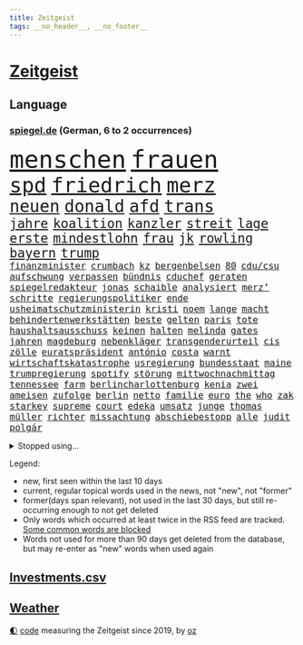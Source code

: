 ```yaml
---
title: Zeitgeist
tags: __no_header__, __no_footer__
---
```


# [Zeitgeist](https://oliz.io/zeitgeist/)

## Language

<h3><a href="https://www.spiegel.de" target="_blank">spiegel.de</a> (German, 6 to 2 occurrences)</h3>
<p style="font-family:monospace">
<span style="font-size:32pt"><a href="news_links.html#menschen" class="current">menschen</a></span>
<span style="font-size:32pt"><a href="news_links.html#frauen" class="current">frauen</a></span>
<br>
<span style="font-size:27pt"><a href="news_links.html#spd" class="current">spd</a></span>
<span style="font-size:27pt"><a href="news_links.html#friedrich" class="current">friedrich</a></span>
<span style="font-size:27pt"><a href="news_links.html#merz" class="current">merz</a></span>
<br>
<span style="font-size:22pt"><a href="news_links.html#neuen" class="current">neuen</a></span>
<span style="font-size:22pt"><a href="news_links.html#donald" class="current">donald</a></span>
<span style="font-size:22pt"><a href="news_links.html#afd" class="current">afd</a></span>
<span style="font-size:22pt"><a href="news_links.html#trans" class="current">trans</a></span>
<br>
<span style="font-size:17pt"><a href="news_links.html#jahre" class="current">jahre</a></span>
<span style="font-size:17pt"><a href="news_links.html#koalition" class="current">koalition</a></span>
<span style="font-size:17pt"><a href="news_links.html#kanzler" class="current">kanzler</a></span>
<span style="font-size:17pt"><a href="news_links.html#streit" class="current">streit</a></span>
<span style="font-size:17pt"><a href="news_links.html#lage" class="current">lage</a></span>
<span style="font-size:17pt"><a href="news_links.html#erste" class="current">erste</a></span>
<span style="font-size:17pt"><a href="news_links.html#mindestlohn" class="current">mindestlohn</a></span>
<span style="font-size:17pt"><a href="news_links.html#frau" class="current">frau</a></span>
<span style="font-size:17pt"><a href="news_links.html#jk" class="new">jk</a></span>
<span style="font-size:17pt"><a href="news_links.html#rowling" class="new">rowling</a></span>
<span style="font-size:17pt"><a href="news_links.html#bayern" class="current">bayern</a></span>
<span style="font-size:17pt"><a href="news_links.html#trump" class="current">trump</a></span>
<br>
<span style="font-size:12pt"><a href="news_links.html#finanzminister" class="current">finanzminister</a></span>
<span style="font-size:12pt"><a href="news_links.html#crumbach" class="new">crumbach</a></span>
<span style="font-size:12pt"><a href="news_links.html#kz" class="current">kz</a></span>
<span style="font-size:12pt"><a href="news_links.html#bergenbelsen" class="new">bergenbelsen</a></span>
<span style="font-size:12pt"><a href="news_links.html#80" class="current">80</a></span>
<span style="font-size:12pt"><a href="news_links.html#cdu/csu" class="current">cdu/csu</a></span>
<span style="font-size:12pt"><a href="news_links.html#aufschwung" class="current">aufschwung</a></span>
<span style="font-size:12pt"><a href="news_links.html#verpassen" class="current">verpassen</a></span>
<span style="font-size:12pt"><a href="news_links.html#bündnis" class="current">bündnis</a></span>
<span style="font-size:12pt"><a href="news_links.html#cduchef" class="current">cduchef</a></span>
<span style="font-size:12pt"><a href="news_links.html#geraten" class="current">geraten</a></span>
<span style="font-size:12pt"><a href="news_links.html#spiegelredakteur" class="current">spiegelredakteur</a></span>
<span style="font-size:12pt"><a href="news_links.html#jonas" class="current">jonas</a></span>
<span style="font-size:12pt"><a href="news_links.html#schaible" class="current">schaible</a></span>
<span style="font-size:12pt"><a href="news_links.html#analysiert" class="current">analysiert</a></span>
<span style="font-size:12pt"><a href="news_links.html#merz’" class="current">merz’</a></span>
<span style="font-size:12pt"><a href="news_links.html#schritte" class="current">schritte</a></span>
<span style="font-size:12pt"><a href="news_links.html#regierungspolitiker" class="new">regierungspolitiker</a></span>
<span style="font-size:12pt"><a href="news_links.html#ende" class="current">ende</a></span>
<span style="font-size:12pt"><a href="news_links.html#usheimatschutzministerin" class="new">usheimatschutzministerin</a></span>
<span style="font-size:12pt"><a href="news_links.html#kristi" class="current">kristi</a></span>
<span style="font-size:12pt"><a href="news_links.html#noem" class="current">noem</a></span>
<span style="font-size:12pt"><a href="news_links.html#lange" class="current">lange</a></span>
<span style="font-size:12pt"><a href="news_links.html#macht" class="current">macht</a></span>
<span style="font-size:12pt"><a href="news_links.html#behindertenwerkstätten" class="new">behindertenwerkstätten</a></span>
<span style="font-size:12pt"><a href="news_links.html#beste" class="current">beste</a></span>
<span style="font-size:12pt"><a href="news_links.html#gelten" class="current">gelten</a></span>
<span style="font-size:12pt"><a href="news_links.html#paris" class="current">paris</a></span>
<span style="font-size:12pt"><a href="news_links.html#tote" class="current">tote</a></span>
<span style="font-size:12pt"><a href="news_links.html#haushaltsausschuss" class="new">haushaltsausschuss</a></span>
<span style="font-size:12pt"><a href="news_links.html#keinen" class="current">keinen</a></span>
<span style="font-size:12pt"><a href="news_links.html#halten" class="current">halten</a></span>
<span style="font-size:12pt"><a href="news_links.html#melinda" class="current">melinda</a></span>
<span style="font-size:12pt"><a href="news_links.html#gates" class="current">gates</a></span>
<span style="font-size:12pt"><a href="news_links.html#jahren" class="current">jahren</a></span>
<span style="font-size:12pt"><a href="news_links.html#magdeburg" class="current">magdeburg</a></span>
<span style="font-size:12pt"><a href="news_links.html#nebenkläger" class="new">nebenkläger</a></span>
<span style="font-size:12pt"><a href="news_links.html#transgenderurteil" class="new">transgenderurteil</a></span>
<span style="font-size:12pt"><a href="news_links.html#cis" class="new">cis</a></span>
<span style="font-size:12pt"><a href="news_links.html#zölle" class="current">zölle</a></span>
<span style="font-size:12pt"><a href="news_links.html#euratspräsident" class="new">euratspräsident</a></span>
<span style="font-size:12pt"><a href="news_links.html#antónio" class="current">antónio</a></span>
<span style="font-size:12pt"><a href="news_links.html#costa" class="current">costa</a></span>
<span style="font-size:12pt"><a href="news_links.html#warnt" class="current">warnt</a></span>
<span style="font-size:12pt"><a href="news_links.html#wirtschaftskatastrophe" class="new">wirtschaftskatastrophe</a></span>
<span style="font-size:12pt"><a href="news_links.html#usregierung" class="current">usregierung</a></span>
<span style="font-size:12pt"><a href="news_links.html#bundesstaat" class="current">bundesstaat</a></span>
<span style="font-size:12pt"><a href="news_links.html#maine" class="current">maine</a></span>
<span style="font-size:12pt"><a href="news_links.html#trumpregierung" class="current">trumpregierung</a></span>
<span style="font-size:12pt"><a href="news_links.html#spotify" class="current">spotify</a></span>
<span style="font-size:12pt"><a href="news_links.html#störung" class="current">störung</a></span>
<span style="font-size:12pt"><a href="news_links.html#mittwochnachmittag" class="new">mittwochnachmittag</a></span>
<span style="font-size:12pt"><a href="news_links.html#tennessee" class="current">tennessee</a></span>
<span style="font-size:12pt"><a href="news_links.html#farm" class="new">farm</a></span>
<span style="font-size:12pt"><a href="news_links.html#berlincharlottenburg" class="new">berlincharlottenburg</a></span>
<span style="font-size:12pt"><a href="news_links.html#kenia" class="current">kenia</a></span>
<span style="font-size:12pt"><a href="news_links.html#zwei" class="current">zwei</a></span>
<span style="font-size:12pt"><a href="news_links.html#ameisen" class="new">ameisen</a></span>
<span style="font-size:12pt"><a href="news_links.html#zufolge" class="current">zufolge</a></span>
<span style="font-size:12pt"><a href="news_links.html#berlin" class="current">berlin</a></span>
<span style="font-size:12pt"><a href="news_links.html#netto" class="current">netto</a></span>
<span style="font-size:12pt"><a href="news_links.html#familie" class="current">familie</a></span>
<span style="font-size:12pt"><a href="news_links.html#euro" class="current">euro</a></span>
<span style="font-size:12pt"><a href="news_links.html#the" class="current">the</a></span>
<span style="font-size:12pt"><a href="news_links.html#who" class="current">who</a></span>
<span style="font-size:12pt"><a href="news_links.html#zak" class="new">zak</a></span>
<span style="font-size:12pt"><a href="news_links.html#starkey" class="new">starkey</a></span>
<span style="font-size:12pt"><a href="news_links.html#supreme" class="current">supreme</a></span>
<span style="font-size:12pt"><a href="news_links.html#court" class="current">court</a></span>
<span style="font-size:12pt"><a href="news_links.html#edeka" class="current">edeka</a></span>
<span style="font-size:12pt"><a href="news_links.html#umsatz" class="current">umsatz</a></span>
<span style="font-size:12pt"><a href="news_links.html#junge" class="current">junge</a></span>
<span style="font-size:12pt"><a href="news_links.html#thomas" class="current">thomas</a></span>
<span style="font-size:12pt"><a href="news_links.html#müller" class="current">müller</a></span>
<span style="font-size:12pt"><a href="news_links.html#richter" class="current">richter</a></span>
<span style="font-size:12pt"><a href="news_links.html#missachtung" class="new">missachtung</a></span>
<span style="font-size:12pt"><a href="news_links.html#abschiebestopp" class="new">abschiebestopp</a></span>
<span style="font-size:12pt"><a href="news_links.html#alle" class="current">alle</a></span>
<span style="font-size:12pt"><a href="news_links.html#judit" class="new">judit</a></span>
<span style="font-size:12pt"><a href="news_links.html#polgár" class="new">polgár</a></span>
</p>
<details>
<summary>Stopped using...</summary>
<p class="former" style="font-size:12pt">
2020(1638) arbeitsplatz(1637) zeugen(1637) 35(1636) angela(1636) bochum(1636) gemeinden(1636) merkel(1636) getan(1635) schlechten(1635) umstrittenen(1635) verpflichtet(1635) funktionieren(1633) halle(1633) manchester(1633) wettbewerb(1633) bekanntesten(1632) beteiligten(1632) daher(1632) durchsucht(1632) erinnerungen(1632) kämpfte(1632) verbietet(1632) abstimmen(1631) fielen(1631) gelassen(1631) größer(1631) hotel(1631) jugendlichen(1631) militärs(1631) signal(1631) eingestellt(1630) mengen(1630) nummer(1630) strengere(1630) unbekannten(1630) 31(1629) gefährliche(1629) lauterbach(1629) nahmen(1629) sanktionen(1629) explosion(1628) hinterher(1628) hoher(1628) niederlande(1628) united(1628) überwinden(1628) coach(1627) angekommen(1626) athleten(1626) irak(1626) kanzleramt(1626) schoss(1626) schwierigkeiten(1626) sturm(1626) taylor(1626) viertel(1626) wohnhaus(1626) stolz(1625) bsc(1624) hertha(1624) rassistischen(1624) tokio(1624) ausfallen(1623) endgültig(1623) frachter(1623) langfristig(1623) woher(1623) klimapolitik(1622) brite(1621) mittlerweile(1621) 2030(1619) brutal(1619) porsche(1619) genauso(1618) begann(1617) hotels(1617) nerven(1617) weckt(1616) überholt(1616) einschränkungen(1615) gekauft(1615) polnische(1614) verantwortung(1614) änderungen(1614) achten(1613) halb(1613) haushalte(1613) holocaust(1613) steffen(1611) orten(1608) vorgelegt(1608) syrer(1607) wem(1605) vorwürfen(1604) ausgesetzt(1603) holte(1603) bremsen(1602) besteht(1597) beweise(1597) gehabt(1589) teuren(1579) aktionen(1567) schiffe(1555) gebeten(1456) rumänien(1451) werte(1440) finanziert(1437) lediglich(1419) gestanden(1409) novak(1373) befürwortet(1327) 700(1321) nachspielzeit(1316) realität(1308) gemeinschaft(1300) älteste(1269) schülerin(1239) gestört(1232) rande(1232) tradition(1220) zufall(1209) geheimdienst(1198) gefechte(1182) beschäftigen(1176) schwieriger(1172) zusammenhalt(1172) geschenk(1160) terror(1127) kriegsverbrechen(1111) brandenburger(1108) fox(1088) anschuldigungen(1068) regieren(1065) hitze(1046) ausbauen(1031) jimmy(1016) angehörigen(1013) neustart(1013) fahrgäste(1012) newsletter(1010) schwimmen(1007) entfernen(1000) geste(1000) verstoßen(997) landwirtschaft(987) gehirn(975) peru(957) ganzes(956) 05(954) nackt(945) antarktis(941) erzielte(932) pakete(897) außenpolitik(881) ig(866) metall(866) staates(859) 4(855) djokovic(845) gesagt(838) liebt(794) wasserstoff(794) startups(786) schweres(783) uefa(777) karin(773) tragischen(754) fließen(744) asylpolitik(736) bier(736) durchgesetzt(706) samuel(703) rad(696) unterbrochen(688) ereignis(687) arabischen(686) psychische(676) spektakulären(676) partien(673) mahnen(672) swift(665) herkunft(659) drückt(642) stellvertretende(641) stellenabbau(635) vertrauter(633) pass(630) queere(630) erderwärmung(628) schmidt(625) nördlich(617) froh(608) wmtitel(608) parlamentswahl(596) kandidiert(592) dauerte(588) alaska(586) ärgert(583) schwachen(579) jubeln(575) miliz(568) erwachsenen(563) schwester(560) aserbaidschan(559) verspottet(559) gearbeitet(547) medizinische(542) lahmgelegt(541) zusammengestoßen(540) unternehmens(536) ausfälle(532) 22jährige(531) nächte(530) terrororganisation(525) wilde(524) propalästinensische(517) kilo(514) adam(503) beschuldigte(502) bettina(502) geiselnahme(496) psychologe(482) geheimnisse(481) golden(478) po(474) größe(467) gerungen(464) unwahrscheinlich(464) vergleichsweise(464) giftige(463) eilantrag(455) bezeichnete(448) linien(448) besonderes(445) anthony(444) ruiniert(443) aussteigen(442) firmenchef(441) sendet(437) pazifik(435) japaner(434) kindheit(430) dreharbeiten(425) 160(416) zurückziehen(414) manipulation(413) stützt(412) gefälschte(406) auslieferung(405) bronze(405) regimes(398) jenseits(396) mallorca(396) sechste(394) potter(393) angewiesen(391) usmedien(390) rheinmetall(389) handlungen(388) rihanna(387) verdachts(385) kitas(384) höchstwert(382) hessischen(380) jacht(379) schnellste(379) klettert(378) internen(377) dürfe(372) marihuana(372) geschoben(370) vorschriften(365) einblick(364) menschenrechtler(364) fangen(361) auswärtigen(360) gesammelt(353) ostküste(352) angebote(350) parteispitze(340) norwegische(339) engel(337) klug(337) verspielt(336) kontrollen(333) rechtsstreit(325) kugeln(320) leitete(319) lebenserwartung(317) begeisterung(314) gemessen(313) einzig(311) entwirft(308) mitstreiter(308) kanzlerschaft(307) weltkriegs(305) mächtig(302) allmählich(301) eras(301) geschehnissen(301) griechische(300) shitstorm(299) klimawandels(298) verwüstet(298) grand(297) verspätungen(297) einsteigen(296) gewaltsamen(296) beschweren(293) ereignisse(293) matthew(293) stationen(293) ausgebuht(292) neuestes(292) rassistischer(290) co₂ausstoß(286) franken(285) lügt(285) kopfhörer(284) einzelhandel(282) grüner(282) vorsichtig(278) wachsende(278) wahlkampfs(276) zulassung(276) enttäuschung(275) gekämpft(275) verstärken(274) autounfall(273) bitcoin(272) gemeinsames(271) reihen(271) beschert(269) popsängerin(269) immobilienkrise(268) usmilitär(268) verfehlt(267) ertrunken(266) lothar(266) englischer(265) oberfläche(264) homeoffice(263) lebe(261) legende(261) glaube(257) dämpfer(256) militärexperte(256) geschah(252) ausgeschieden(251) verkörpert(251) sondersitzung(250) anrichten(247) a1(246) routinen(246) dir(243) drohenden(243) lächerlich(243) coronavirus(241) sekte(241) tatwaffe(239) merz'(237) brauchte(236) schadstoffe(234) metropolen(231) sechsten(230) trübt(229) ludwig(228) japans(226) 27jährige(225) kalifornischen(225) impfgegner(224) charts(223) norwegischen(222) standard(221) tagesordnung(221) kanal(220) kuba(220) prangern(219) verbannt(218) ausgetauscht(217) gerammt(215) weitermachen(215) stichelt(213) gebiets(212) einzusetzen(211) bauarbeiten(210) schwedischen(210) gescheiterte(209) bezeichnen(207) paketen(207) umsätze(207) celle(206) ngos(205) versorgen(205) ausweitung(204) pakistanischen(204) baku(203) eingestuft(203) revision(203) rodrigo(203) beweis(202) spieltag(202) bewirbt(201) state(201) hugo(197) trudeau(197) abgeschlagen(196) krankenhäusern(196) podcasts(196) recherchen(196) wolfsburger(196) festgehalten(194) koalieren(194) anzahl(193) bastelt(192) dicht(192) gelangen(191) raumfahrtunternehmen(191) fassen(189) kansas(189) verdiente(188) härteren(187) braunschweig(186) eindämmen(186) freundlich(186) spö(186) aston(185) silke(185) unosicherheitsrat(185) einziehen(183) milde(182) infiziert(181) mächtigste(180) vermittelt(180) vögel(180) grundschulen(179) neymar(179) ursprung(179) finnische(177) springer(177) dreier(176) geladen(176) haustiere(176) warnzeichen(176) feierlich(175) alljährlich(174) sinkende(174) techno(174) brooklyn(173) eilt(173) guterres(172) reichten(172) stellungen(172) unogeneralsekretär(172) neuwagen(171) nadel(170) südlich(170) eva(169) sportdirektor(169) militärhilfen(167) tarifgespräche(167) brille(166) fünfprozenthürde(165) getrennt(164) hiobsbotschaft(164) klimaaktivistin(163) wurst(163) führungskräfte(161) pink(161) t(161) warriors(161) amtsantritt(160) heizen(160) klassenzimmer(160) tabellenspitze(160) techniker(160) wohnhäuser(160) bob(158) ukrainepolitik(158) untersuchten(158) volksbühne(158) beschuldigten(157) erkrankten(157) gedenkt(157) rekordhoch(157) verhinderten(157) panikattacken(156) schokolade(156) auszüge(155) elfjähriges(155) humanitärer(155) gemeinsamer(154) rekordniveau(154) vereint(154) nette(153) ausgegeben(149) demonstrativ(149) 72(148) 8(148) flutkatastrophe(147) fsv(147) fußballliga(147) kompakt(147) scheiden(147) tonnenweise(147) treibstoff(147) atomwaffen(146) erwachsen(146) islamischer(146) personalien(146) zünden(145) wärmepumpen(144) mexico(143) staatsverschuldung(143) unfällen(143) zusammenstoß(143) 37jährige(141) bewunderung(141) ginge(140) unterdrückung(140) cduabgeordneter(139) warnstreiks(139) bundesbank(138) ungebremst(138) beschädigen(137) entführte(137) komikerin(137) effizient(136) systematischen(136) nordsyrien(135) provokanten(135) brandanschlag(133) formuliert(133) pokémon(133) wehtun(133) zufriedenheit(133) ökonomische(133) grimes(132) heinrich(132) zurückgeholt(132) schwierigsten(131) angestellter(130) bosch(130) nets(130) potenziellen(130) ausbilden(129) kurioses(129) angemeldet(128) cornelia(128) belasten(127) geplündert(127) smog(127) abkehr(126) feministische(126) afdchefin(125) alfred(125) antritt(125) beton(125) ferne(125) atalanta(124) euregierungschefs(124) finanzieren(124) wiese(124) 57(123) heimatorte(123) jesus(123) arbeitsgericht(122) bangt(122) drohung(122) aserbaidschans(121) fahrplan(121) realistisch(121) royale(121) wirtschaftsweisen(121) niederlagen(120) suspendiert(120) vorgezogene(120) anonyme(119) elternhaus(119) tropfen(119) cousin(118) globe(118) vendée(118) durchbringen(117) französin(117) herunter(117) kühler(117) onlyfans(117) regie(117) amtseinführung(116) linkedin(116) verordnet(116) bildzeitung(114) heidelberger(114) liter(114) nordische(114) verwandeln(114) feuerwerk(113) marius(113) oscarverleihung(113) stuhl(113) veränderten(113) zurückhaltender(113) machthabern(112) abgewählt(111) besonderer(111) ältestes(111) mcconaughey(110) produkt(110) resilienz(110) wgzimmer(110) drogenkartelle(109) grüßen(109) lockern(109) schiffsunglück(109) tanz(109) vorläufig(109) ärmer(109) birgt(108) aufbruchstimmung(107) ballauf(107) produktiver(107) schenk(107) schmid(107) spielraum(107) würdig(107) sage(106) schacht(106) zurückgegeben(106) chefredakteurin(105) general(105) bali(104) cadillac(104) einhell(104) einstecken(104) makita(104) ryobi(104) worx(104) 2034(103) formtief(103) strich(103) weigern(103) argument(102) radikaler(102) anfänger(101) anführerin(101) insider(101) mitgliedschaft(101) fahrverbot(100) francesco(100) missglückte(100) lasse(99) marsalek(99) verbalen(99) wiederum(99) geiger(98) georgischen(98) kombination(98) sportchef(98) venezolanische(98) vinzenz(98) umsonst(97) weite(97) durchgang(96) ergreifen(94) geldanlage(94) zündet(94) aktive(93) bemannte(93) boni(93) ezb(92) fsb(92) ökostrom(92) nördlichen(91) stilllegen(91) vision(91) dieselautos(90) dyson(90) gegebenenfalls(90) großraum(90) pfarrer(90) varta(90) vergiftet(90) beeindruckender(89) ecken(89) emma(89) foltergefängnissen(89) kapitulation(89) minijobber(89) oppositionellen(89) cynthia(88) erivo(88) geschenken(88) op(88) anstellt(87) dringendem(87) freud(87) gründet(87) helferinnen(87) juventus(87) tauschen(87) abhängen(86) briefen(86) erdtrabant(85) kaninchen(85) mehrjährigen(85) chemiekonzern(84) isanführer(84) pelicots(84) bewertung(83) kompensieren(83) regelungen(83) tafeln(83) techbosse(83) verrücktesten(83) verzögert(83) bewaffneten(82) curry(82) panamakanals(82) zyklon(82) börsennotierung(81) eyes(81) ingolstadt(81) madrider(81) orbit(81) panama(81) privater(81) verteilte(81) zusammenschluss(81) baubranche(80) baustellen(80) limit(80) traditioneller(80) currywurst(79) enteignet(79) ernte(79) wahlversprechen(79) bewegte(78) familiengeschichte(78) frost(78) geborene(78) handygames(78) hintergründen(78) somalia(78) stoff(78) benennt(77) dopingtests(77) exwirecardvorstand(77) himmler(77) rücksicht(77) sschef(77) verwandelten(77) wonach(77) anfangen(76) ausgerottet(76) träge(76) turm(76) turnieren(76) vorbeigeflogen(76) einverleiben(75) meldungen(75) karibikinsel(74) niederlegung(74) radprofi(74) regierte(74) schwede(74) vollständige(74) amtlich(73) assadanhänger(73) außergewöhnlicher(73) melbourne(73) micheil(73) zufälle(73) dinosauriern(72) erlebnisse(72) gesetzentwurf(71) hannawald(71) pflegenotstand(71) spanischer(71) architekten(70) aufgegebene(70) diverse(70) elitesoldat(70) mithalten(70) stellvertreter(70) viererbob(70) doris(69) drücken(69) entkommt(69) funktionierte(69) furchtbar(69) gap(69) malen(69) taxi(69) auslandsnachrichtendienst(68) beamtenstatus(68) fernzug(68) interaktiver(68) monatelang(68) weltraumschrott(68) zigarette(68) abo(67) bekanntgegeben(67) elbtunnel(67) regionalen(67) rentenversicherung(67) vereinbar(67) w(67) überfielen(67) erneuerung(66) freikommen(66) londons(66) narzissmus(66) prokrastination(66) ähnlichkeit(66) beauftragt(65) kneipe(65) leichtigkeit(65) norwegischer(65) schimpfte(65) sechzigerjahren(65) unpünktlich(65) verpflegung(65) verzweifelten(65) überzogen(65) dreierbündnis(64) neos(64) övp(64) abgekommen(63) bedauert(63) culkin(63) dumplings(63) feierabendverkehr(63) kieran(63) migrationsthemen(63) moral(63) napoleon(63) doppelstaatlern(62) kümmert(62) militärausgaben(62) tauschten(62) abtrünnige(61) gentleman(61) herkunftsland(61) inne(61) pakistanische(61) trumpanhänger(61) turbulentes(61) aufbau(60) brennen(60) klausur(60) plaudert(60) radikalisiert(60) zugehörigkeit(60) belgrad(59) co₂preis(59) geflogen(59) geständnis(59) schleswigholsteins(59) neymars(58) wehrte(58) lebensstil(57) talkshow(57) wirtschaftsstandort(57) auftaktmatch(56) bevorstehenden(56) gift(56) kugelbomben(56) meb(56) notenbank(56) aussortiert(55) blumen(55) dark(55) innovativ(55) norwegens(55) strömte(55) umgekippt(55) 155(54) anfrage(54) autokauf(54) bismarcks(54) gouverneurin(54) spioniert(54) aggression(53) durchsetzung(53) echo(53) manuela(53) radelt(52) ausbruchs(51) boom(51) boykottiert(51) eingelöst(51) erkämpfte(51) goebbels(51) präparierte(51) rennkalender(51) stallone(51) treffpunkt(51) 299(50) datenschützer(50) humbert(50) langläufer(50) niedergeschlagen(50) spielplatz(50) spitzen(50) ugo(50) ausgefeilte(49) chefredakteur(49) denis(49) duelle(49) starship(49) fußballbundestrainer(48) kombinierer(48) luxus(48) spender(48) usstrafzölle(48) vorgesehene(48) inszenierung(47) millionenspende(47) palästinaflagge(47) personelle(47) saale(47) umsiedlung(47) burkina(46) faso(46) reif(46) videoassistent(46) zähnen(46) 0(45) befreite(45) empfohlenen(45) problems(45) trage(45) videobeweis(45) lebenslauf(44) regierungstruppen(44) warnstreik(44) aufpassen(43) bismarck(43) bundestagsverwaltung(43) erreichten(43) fleck(43) gehypten(43) nikola(43) terminal(43) vaterschaft(43) davie(42) ekitiké(42) flow(42) fußballstar(42) gedenktag(42) mondes(42) selke(42) verschärfte(42) werders(42) deine(41) angehalten(40) eben(40) lotti(40) steuererklärung(40) guantanamo(39) pflegende(39) to(39) ungleiche(39) 235(38) festland(38) santos(38) windkraftanlagen(38) wohnungsbrand(38) cruises(37) désirée(37) mitbekommen(37) aufrechterhalten(36) bestechung(36) lanka(36) pflegen(36) skiwm(36) sri(36) weiblich(36) anpfiff(35) fundament(35) nordischen(35) strikt(35) stromnetz(35) dewalt(34) entzweit(34) hotelzimmer(34) undichte(34) verhältnisse(34) watch(34) wetterwechsel(34) ablegen(33) jugendklub(33) karneval(33) moderner(33) reisehinweise(33) sarscov2(33) schwimmbäder(33) unsummen(33) verübt(33) wette(33) gerichtsprozess(32) grundgesetzes(32) human(32) nachlass(32) rights(32) schreckens(32) südpol(32) riviera(31) saniert(31) albanese(30) fahrerflucht(30) haushaltsdefizit(30) jazz(30) wählern(30) athena(29) fraktionsvorsitzende(29) intendant(29) klose(29) nachbesserungen(29) pflegern(29) religiöse(29) theaters(29) 26jährigen(28) feinstaub(28) gazaplan(28) landesweit(28) sge(28) adel(27) aufgegangen(27) dick(27) ermittlungsbehörde(27) migrationshintergrund(27) tagebau(27) weggeworfene(27) wohnraum(27) bswpolitiker(26) fahrgästen(26) gewandelt(26) hirte(26) rekordmeister(26) abstand(25) großzügig(25) henning(25) koala(25) verschaffte(25) banner(24) erben(24) haare(24) offenlegung(24) preisgekrönte(24) ukraines(24) buchung(23) dopingsperre(23) expartnerin(23) fanszene(23) konzentriert(23) müttern(23) schlimme(23) glaubenssätzen(22) höchster(22) migrationsfragen(22) schreitet(22) silber(22) stapeln(22) wahlbeteiligung(22) achte(21) berechnungen(21) doziert(21) übergriffig(21) mesut(20) saturn(20) sondervermögen(20) spe(20) temperatur(20) traten(20) özil(20) hanna(19) russlandfeldzug(19) vodafone(19) bischöfe(18) buschbrände(18) connecticut(18) franzstefan(18) gady(18) gesellschaftliches(18) kollisionen(18) rasche(18) schutzsuchende(18) sozialwissenschaftler(18) vorantreiben(18) indian(17) küstenwache(17) wells(17) zelebrieren(17) billige(16) rage(16) segelregatta(16) weynbergh(16) bedeutender(15) bundesbehörden(15) kollidieren(15) rundumschlag(15) tennisturnier(15) trondheim(15) unweit(15) verlass(15) übergewicht(15) übernachten(15) beendigung(14) oberursel(14) pkk(14) pkkgründer(14) rekordgewinn(14) schwarzrotes(14) öcalan(14) alleinige(13) berry(13) hörnchen(13) riesen(13) geglaubt(12) mäßig(12) unwetter(12) warnstreikwelle(12) desaströsen(11) führenden(11) gigantisches(11) luxusjacht(11) sahelzone(11) sinnlose(11) sondierung(11) sondierungen(11) sondierungsgesprächen(11) sonnig(11) staatsräson(11) versagten(11)
</p>
</details>
<p>Legend:
<ul>
<li><span class="new">new</span>, first seen within the last 10 days</li>
<li><span class="current">current</span>, regular topical words used in the news, not "new", not "former"</li>
<li><span class="former">former(days span relevant)</span>, not used in the last 30 days, but still re-occurring enough to not get deleted</li>
<li>Only words which occurred at least twice in the RSS feed are tracked. <a href="language/filters.py">Some common words are blocked</a></li>
<li>Words not used for more than 90 days get deleted from the database, but may re-enter as "new" words when used again</li>
</ul>
</p>

## [Investments](investments.html)[.csv](investments.csv)

## [Weather](weather.html)

<footer>
<a href="javascript:toggleTheme()" class="nav">🌓</a>
<a href="https://github.com/ooz/zeitgeist">code</a> measuring the Zeitgeist since 2019, by <a href="https://oliz.io">oz</a>
</footer>
